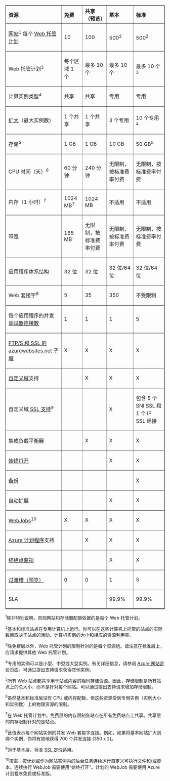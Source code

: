 <table cellspacing="0" border="1">
<tr>
   <th align="left" valign="middle">资源</th>
   <th align="left" valign="middle">免费</th>
   <th align="left" valign="middle">共享（预览）</th>
   <th align="left" valign="middle">基本</th>
   <th align="left" valign="middle">标准</th>
</tr>
<tr>
   <td valign="middle"><p><a href="http://azure.microsoft.com/documentation/services/web-sites/">网站</a><sup>1</sup> 每个 <a href="http://azure.microsoft.com/documentation/articles/web-sites-web-hosting-plan-overview/">Web 托管计划</a></p></td>
   <td valign="middle"><p>10</p></td>
   <td valign="middle"><p>100</p></td>
   <td valign="middle"><p>500<sup>2</sup></p></td>
   <td valign="middle"><p>500<sup>2</sup></p></td>
</tr>
<tr>
   <td valign="middle"><p>Web 托管计划</a><sup>3</sup></p></td>
   <td valign="middle"><p>每个区域 1 个</p></td>
   <td valign="middle"><p>最多 10 个</p></td>
   <td valign="middle"><p>最多 10 个</p></td>
   <td valign="middle"><p>最多 10 个<sup>3</sup></p></td>
</tr>
<tr>
   <td valign="middle"><p>计算实例类型<sup>4</sup></p></td>
   <td valign="middle"><p>共享</p></td>
   <td valign="middle"><p>共享</p></td>
   <td valign="middle"><p>专用</p></td>
   <td valign="middle"><p>专用</p></td>
</tr>
<tr>
   <td valign="middle"><p><a href="http://azure.microsoft.com/documentation/articles/web-sites-scale/">扩大</a>（最大实例数）</p></td>
   <td valign="middle"><p>1 个共享</p></td>
   <td valign="middle"><p>1 个共享</p></td>
   <td valign="middle"><p>3 个专用</p></td>
   <td valign="middle"><p>10 个专用<sup>4</sup></p></td>
</tr>
<tr>
   <td valign="middle"><p>存储<sup>5</sup></p></td>
   <td valign="middle"><p>1 GB</p></td>
   <td valign="middle"><p>1 GB</p></td>
   <td valign="middle"><p>10 GB</p></td>
   <td valign="middle"><p>50 GB<sup>5</sup></p></td>
</tr>
<tr>
   <td valign="middle"><p>CPU 时间（天）<sup>6</sup></p></td>
   <td valign="middle"><p>60 分钟</p></td>
   <td valign="middle"><p>240 分钟</p></td>
   <td valign="middle"><p>无限制，按标准费率付费</p></td>
   <td valign="middle"><p>无限制，按标准费率付费</p></td>
</tr>
<tr>
   <td valign="middle"><p>内存（1 小时）<sup>7</sup></p></td>
   <td valign="middle"><p>1024 MB<sup>7</sup></p></td>
   <td valign="middle"><p>1024 MB</p></td>
   <td valign="middle"><p>不适用</p></td>
   <td valign="middle"><p>不适用</p></td>
</tr>
<tr>
   <td valign="middle"><p>带宽</p></td>
   <td valign="middle"><p>165 MB</p></td>
   <td valign="middle"><p>无限制，按标准费率付费</p></td>
   <td valign="middle"><p>无限制，按标准费率付费</p></td>
   <td valign="middle"><p>无限制，按标准费率付费</p></td>
</tr><tr>
   <td valign="middle"><p>应用程序体系结构</p></td>
   <td valign="middle"><p>32 位</p></td>
   <td valign="middle"><p>32 位</p></td>
   <td valign="middle"><p>32 位/64 位</p></td>
   <td valign="middle"><p>32 位/64 位</p></td>
</tr>
<tr>
   <td valign="middle"><p>Web 套接字<sup>8</sup></p></td>
   <td valign="middle"><p>5</p></td>
   <td valign="middle"><p>35</p></td>
   <td valign="middle"><p>350</p></td>
   <td valign="middle"><p>不受限制</p></td>
</tr><tr>
   <td valign="middle"><p>每个应用程序的并发<a href="http://azure.microsoft.com/documentation/articles/web-sites-dotnet-troubleshoot-visual-studio/">调试器连接数</a></p></td>
   <td valign="middle"><p>1</p></td>
   <td valign="middle"><p>1</p></td>
   <td valign="middle"><p>1</p></td>
   <td valign="middle"><p>5</p></td>
</tr><tr>
   <td valign="middle"><p><a href="http://azure.microsoft.com/documentation/articles/web-sites-configure-ssl-certificate/">FTP/S 和 SSL 的 azurewebsites.net 子域</a></p></td>
   <td valign="middle"><p>X</p></td>
   <td valign="middle"><p>X</p></td>
   <td valign="middle"><p>X</p></td>
   <td valign="middle"><p>X</p></td>
</tr><tr>
   <td valign="middle"><p><a href="http://azure.microsoft.com/documentation/articles/web-sites-custom-domain-name/">自定义域</a>支持</p></td>
   <td valign="middle"><p></p></td>
   <td valign="middle"><p>X</p></td>
   <td valign="middle"><p>X</p></td>
   <td valign="middle"><p>X</p></td>
</tr><tr>
   <td valign="middle"><p>自定义域<a href="http://azure.microsoft.com/documentation/articles/web-sites-configure-ssl-certificate/"> SSL 支持</a><sup>9</sup></p></td>
   <td valign="middle"><p></p></td>
   <td valign="middle"><p></p></td>
   <td valign="middle"><p>X</p></td>
   <td valign="middle"><p>包含 5 个 SNI SSL 和 1 个 IP SSL 连接</p></td>
</tr><tr>
   <td valign="middle"><p>集成负载平衡器</p></td>
   <td valign="middle"><p></p></td>
   <td valign="middle"><p>X</p></td>
   <td valign="middle"><p>X</p></td>
   <td valign="middle"><p>X</p></td>
</tr><tr>
   <td valign="middle"><p><a href="http://azure.microsoft.com/documentation/articles/web-sites-configure/">始终打开</a></p></td>
   <td valign="middle"><p></p></td>
   <td valign="middle"><p></p></td>
   <td valign="middle"><p>X</p></td>
   <td valign="middle"><p>X</p></td>
</tr>
<tr>
   <td valign="middle"><p><a href="http://azure.microsoft.com/documentation/articles/web-sites-backup/">备份</a></p></td>
   <td valign="middle"><p></p></td>
   <td valign="middle"><p></p></td>
   <td valign="middle"><p></p></td>
   <td valign="middle"><p>X</p></td>
</tr><tr>
   <td valign="middle"><p><a href="http://azure.microsoft.com/documentation/articles/web-sites-scale/">自动扩展</a></p></td>
   <td valign="middle"><p></p></td>
   <td valign="middle"><p></p></td>
   <td valign="middle"><p>X</p></td>
   <td valign="middle"><p>X</p></td>
</tr><tr>
   <td valign="middle"><p><a href="http://azure.microsoft.com/documentation/articles/web-sites-create-web-jobs/">WebJobs</a><sup>10</sup></p></td>
   <td valign="middle"><p>X</p></td>
   <td valign="middle"><p>X</p></td>
   <td valign="middle"><p>X</p></td>
   <td valign="middle"><p>X</p></td>
</tr>
<tr>
   <td valign="middle"><p><a href="http://azure.microsoft.com/services/scheduler/">Azure 计划程序</a>支持</p></td>
   <td valign="middle"><p></p></td>
   <td valign="middle"><p>X</p></td>
   <td valign="middle"><p>X</p></td>
   <td valign="middle"><p>X</p></td>
</tr><tr>
   <td valign="middle"><p><a href="http://azure.microsoft.com/documentation/articles/web-sites-monitor/">终结点监视</a></p></td>
   <td valign="middle"><p></p></td>
   <td valign="middle"><p></p></td>
   <td valign="middle"><p>X</p></td>
   <td valign="middle"><p>X</p></td>
</tr>
<tr>
   <td valign="middle"><p><a href="http://azure.microsoft.com/documentation/articles/web-sites-staged-publishing/">过渡槽（预览）</a></p></td>
   <td valign="middle"><p>0</p></td>
   <td valign="middle"><p>0</p></td>
   <td valign="middle"><p>1</p></td>
   <td valign="middle"><p>5</p></td>
</tr>
<tr>
   <td valign="middle"><p>SLA</p></td>
   <td valign="middle"><p></p></td>
   <td valign="middle"><p></p></td>
   <td valign="middle"><p>99.9%</p></td>
   <td valign="middle"><p>99.9%</p></td>
</tr>
</table>

<sup>1</sup>除非特别说明，否则网站和存储器配额依据的是每个 Web 托管计划。

<sup>2</sup>基本和标准站点在专用计算机上运行。你可以在这些计算机上托管的站点的实际数目取决于站点的活动、计算机实例的大小和相应的资源利用率。

<sup>3</sup>除免费层以外，Web 托管计划的限制针对的是每个资源组。请注意在标准层上，应请求提供其他 Web 托管计划。

<sup>4</sup>专用的实例可以是小型、中型或大型实例。有关详细信息，请参阅 [Azure 网站定价][websitespricing]页面。可通过提出支持请求获得其他实例。

<sup>5</sup>所有 Web 站点都共享用于站点内容的相同存储资源。因此，存储限制是所有站点上的总大小，而不是针对每个网站。可以通过提出支持请求增加存储限制。

<sup>6</sup>虽然基本和标准层没有 CPU 或内存配额，但这些资源受到专用实例（实例大小和实例数）上的物理资源的限制。

<sup>7</sup>在 Web 托管计划中，免费层的内存限制各站点在所有免费站点上共享。共享层的内存限制针对的是站点。

<sup>8</sup>此值表示每个网站实例的并发 Web 套接字连接。例如，如果将基本网站扩大到两个实例，你将有效地获得 700 个并发连接 (350 x 2)。

<sup>9</sup>对于基本层，标准 [SSL 定价][sslpricing]适用。

<sup>10</sup>按需、按计划或作为网站实例内的后台任务连续运行自定义可执行文件和/或脚本。连续执行 WebJob 需要使用“始终打开”。计划的 WebJob 需要使用 Azure 计划程序免费或标准版。

  [websitespricing]: http://azure.microsoft.com/pricing/details/web-sites/
  [sslpricing]: http://azure.microsoft.com/pricing/details/web-sites/#ssl-connections

<!---HONumber=79-->